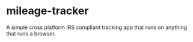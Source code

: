 # mileage-tracker
A simple cross platform IRS compliant tracking app that runs on anything that runs a browser.
